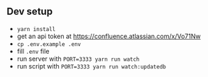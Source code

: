 ## Dev setup
- `yarn install`
- get an api token at https://confluence.atlassian.com/x/Vo71Nw
- `cp .env.example .env`
- fill `.env` file
- run server with `PORT=3333 yarn run watch`
- run script with `PORT=3333 yarn run watch:updatedb`

